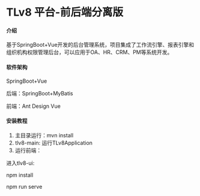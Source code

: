 # TLv8 平台-前后端分离版

#### 介绍
基于SpringBoot+Vue开发的后台管理系统，项目集成了工作流引擎、报表引擎和组织机构权限管理后台，可以应用于OA、HR、CRM、PM等系统开发。

#### 软件架构
SpringBoot+Vue

后端：SpringBoot+MyBatis

前端：Ant Design Vue


#### 安装教程

1. 主目录运行：mvn install
2. tlv8-main: 运行TLv8Application
3. 运行前端：

进入tlv8-ui:

npm install

npm run serve





